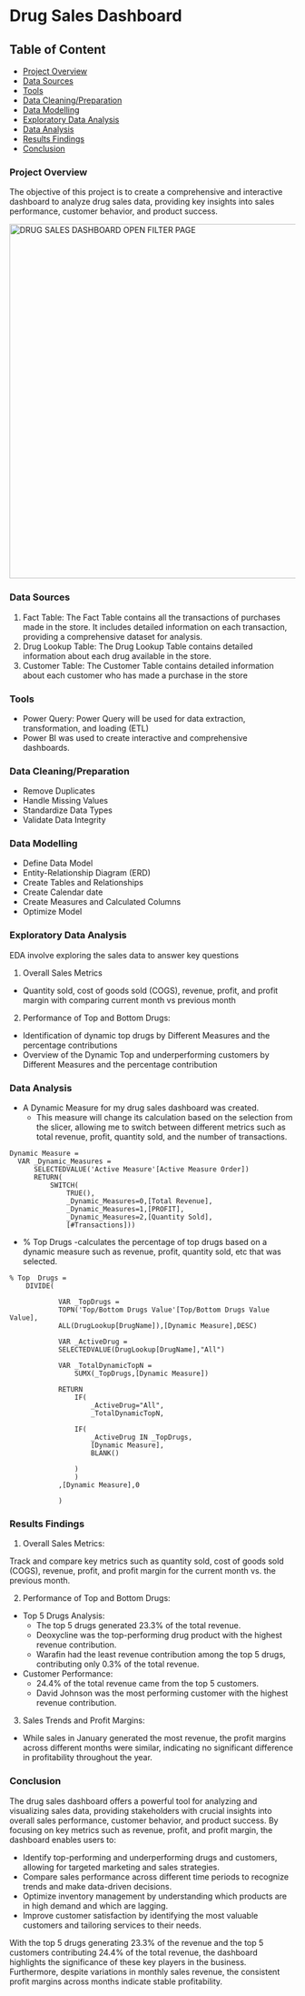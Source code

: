 # Drug Sales Dashboard

## Table of Content
  - [Project Overview](#project-overview)
  - [Data Sources](#Data-Sources)
  - [Tools](#tools)
  - [Data Cleaning/Preparation](#data-cleaning/preparation)
  - [Data Modelling](#data-modelling)
  - [Exploratory Data Analysis](#exploratory-data-analysis)
  - [Data Analysis](#data-analysis)
  - [Results Findings](#results-findings)
  - [Conclusion](#conclusion)
    
###  Project Overview
The objective of this project is to create a comprehensive and interactive dashboard to analyze drug sales data, providing key insights into sales performance, customer behavior, and product success.

<img width="623" alt="DRUG SALES DASHBOARD OPEN FILTER PAGE" src="https://github.com/user-attachments/assets/d341e15f-7264-4c84-b12d-76259cdd7bea">


### Data Sources
1. Fact Table: The Fact Table contains all the transactions of purchases made in the store. It includes detailed information on each transaction, providing a comprehensive dataset for analysis.
2. Drug Lookup Table: The Drug Lookup Table contains detailed information about each drug available in the store. 
3. Customer Table: The Customer Table contains detailed information about each customer who has made a purchase in the store

### Tools
- Power Query: Power Query will be used for data extraction, transformation, and loading (ETL)
- Power BI was used to create interactive and comprehensive dashboards.

### Data Cleaning/Preparation
- Remove Duplicates
- Handle Missing Values
- Standardize Data Types
- Validate Data Integrity
  
### Data Modelling
- Define Data Model
- Entity-Relationship Diagram (ERD)
- Create Tables and Relationships
- Create Calendar date
- Create Measures and Calculated Columns
- Optimize Model

### Exploratory Data Analysis
EDA involve exploring the sales data to answer key questions
1. Overall Sales Metrics
- Quantity sold, cost of goods sold (COGS), revenue, 
profit, and profit margin with comparing current month 
vs previous month
2. Performance of Top and Bottom Drugs:
- Identification of dynamic top drugs by Different 
Measures and the percentage contributions
- Overview of the Dynamic Top and underperforming
customers by Different Measures and the percentage
contribution

### Data Analysis
-  A Dynamic Measure for my drug sales dashboard was created.
    - This measure will change its calculation based on the selection from the slicer, allowing me to switch between different metrics such as total revenue, profit, quantity sold, and the number of transactions.
  
  ``` DAX FUNCTION
Dynamic Measure = 
    VAR _Dynamic_Measures =
        SELECTEDVALUE('Active Measure'[Active Measure Order])
        RETURN(
            SWITCH(
                TRUE(),
                _Dynamic_Measures=0,[Total Revenue],
                _Dynamic_Measures=1,[PROFIT],
                _Dynamic_Measures=2,[Quantity Sold],
                [#Transactions]))
```
- % Top Drugs
    -calculates the percentage of top drugs based on a dynamic measure such as revenue, profit, quantity sold, etc that was selected.
```DAX FUNCTION
% Top  Drugs = 
    DIVIDE(
    
            VAR _TopDrugs = 
            TOPN('Top/Bottom Drugs Value'[Top/Bottom Drugs Value Value],
            ALL(DrugLookup[DrugName]),[Dynamic Measure],DESC)

            VAR _ActiveDrug =
            SELECTEDVALUE(DrugLookup[DrugName],"All")

            VAR _TotalDynamicTopN =
                SUMX(_TopDrugs,[Dynamic Measure])

            RETURN 
                IF(
                    _ActiveDrug="All",
                    _TotalDynamicTopN,

                IF(
                    _ActiveDrug IN _TopDrugs,
                    [Dynamic Measure],
                    BLANK()

                )
                )
            ,[Dynamic Measure],0

            )
```

  ### Results Findings

1.  Overall Sales Metrics:

Track and compare key metrics such as quantity sold, cost of goods sold (COGS), revenue, profit, and profit margin for the current month vs. the previous month.

2. Performance of Top and Bottom Drugs:

- Top 5 Drugs Analysis:
  - The top 5 drugs generated 23.3% of the total revenue.
  - Deoxycline was the top-performing drug product with the highest revenue contribution.
  - Warafin had the least revenue contribution among the top 5 drugs, contributing only 0.3% of the total revenue.
- Customer Performance:
   - 24.4% of the total revenue came from the top 5 customers.
   - David Johnson was the most performing customer with the highest revenue contribution.
3. Sales Trends and Profit Margins:

- While sales in January generated the most revenue, the profit margins across different months were similar, indicating no significant difference in profitability throughout the year.

###  Conclusion

The drug sales dashboard offers a powerful tool for analyzing and visualizing sales data, providing stakeholders with crucial insights into overall sales performance, customer behavior, and product success. By focusing on key metrics such as revenue, profit, and profit margin, the dashboard enables users to:

- Identify top-performing and underperforming drugs and customers, allowing for targeted marketing and sales strategies.
- Compare sales performance across different time periods to recognize trends and make data-driven decisions.
- Optimize inventory management by understanding which products are in high demand and which are lagging.
- Improve customer satisfaction by identifying the most valuable customers and tailoring services to their needs.

With the top 5 drugs generating 23.3% of the revenue and the top 5 customers contributing 24.4% of the total revenue, the dashboard highlights the significance of these key players in the business. Furthermore, despite variations in monthly sales revenue, the consistent profit margins across months indicate stable profitability.

  

